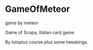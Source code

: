 GameOfMeteor
============

game by meteor

Game of Scopa, Italian card game. 

By tutsplus course plus some tweakings. 
